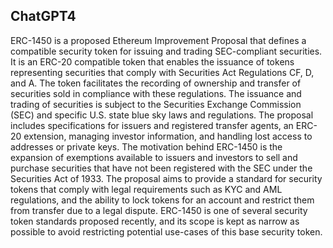 ## ChatGPT4

ERC-1450 is a proposed Ethereum Improvement Proposal that defines a compatible security token for issuing and trading SEC-compliant securities. It is an ERC-20 compatible token that enables the issuance of tokens representing securities that comply with Securities Act Regulations CF, D, and A. The token facilitates the recording of ownership and transfer of securities sold in compliance with these regulations. The issuance and trading of securities is subject to the Securities Exchange Commission (SEC) and specific U.S. state blue sky laws and regulations. The proposal includes specifications for issuers and registered transfer agents, an ERC-20 extension, managing investor information, and handling lost access to addresses or private keys. The motivation behind ERC-1450 is the expansion of exemptions available to issuers and investors to sell and purchase securities that have not been registered with the SEC under the Securities Act of 1933. The proposal aims to provide a standard for security tokens that comply with legal requirements such as KYC and AML regulations, and the ability to lock tokens for an account and restrict them from transfer due to a legal dispute. ERC-1450 is one of several security token standards proposed recently, and its scope is kept as narrow as possible to avoid restricting potential use-cases of this base security token.
